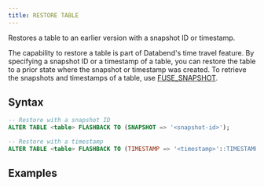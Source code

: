 ```yaml
---
title: RESTORE TABLE
---
```


Restores a table to an earlier version with a snapshot ID or timestamp.

The capability to restore a table is part of Databend's time travel feature. By specifying a snapshot ID or a timestamp of a table, you can restore the table to a prior state where the snapshot or timestamp was created. To retrieve the snapshots and timestamps of a table, use [FUSE_SNAPSHOT](../../../15-sql-functions/111-system-functions/fuse_snapshot.md).

## Syntax

```sql
-- Restore with a snapshot ID
ALTER TABLE <table> FLASHBACK TO (SNAPSHOT => '<snapshot-id>');

-- Restore with a timestamp
ALTER TABLE <table> FLASHBACK TO (TIMESTAMP => '<timestamp>'::TIMESTAMP);
```

## Examples

```sql

```
